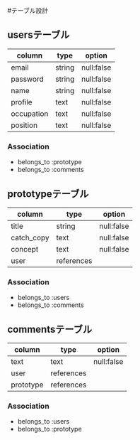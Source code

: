 #テーブル設計

## usersテーブル

| column     | type   | option     |
|------------|--------|------------|
| email      | string | null:false | 
| password   | string | null:false |
| name       | string | null:false |
| profile    | text   | null:false |
| occupation | text   | null:false |
| position   | text   | null:false |

### Association

- belongs_to :prototype
- belongs_to :comments

## prototypeテーブル

| column     | type       | option     |
|------------|------------|------------|
| title      | string     | null:false |
| catch_copy | text       | null:false | 
| concept    | text       | null:false |
| user       | references |            |

### Association

- belongs_to :users
- belongs_to :comments

## commentsテーブル

| column    | type       | option     |
|-----------|------------|------------|
| text      | text       | null:false |
| user      | references |            |
| prototype | references |            |

### Association

- belongs_to :users
- belongs_to :prototype
